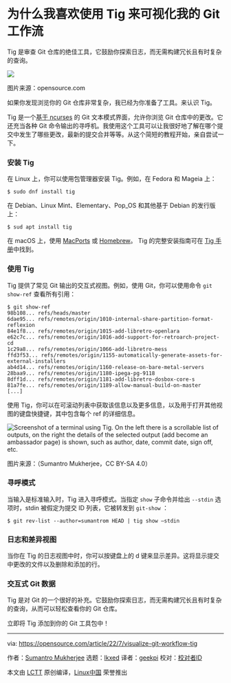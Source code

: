 [#]: subject: "Why I love Tig for visualizing my Git workflows"
[#]: via: "https://opensource.com/article/22/7/visualize-git-workflow-tig"
[#]: author: "Sumantro Mukherjee https://opensource.com/users/sumantro"
[#]: collector: "lkxed"
[#]: translator: "geekpi"
[#]: reviewer: " "
[#]: publisher: " "
[#]: url: " "

为什么我喜欢使用 Tig 来可视化我的 Git 工作流
======
Tig 是审查 Git 仓库的绝佳工具，它鼓励你探索日志，而无需构建冗长且有时复杂的查询。

![][1]

图片来源：opensource.com

如果你发现浏览你的 Git 仓库非常复杂，我已经为你准备了工具。来认识 Tig。

Tig 是一个[基于 ncurses][2] 的 Git 文本模式界面，允许你浏览 Git 仓库中的更改。它还充当各种 Git 命令输出的寻呼机。我使用这个工具可以让我很好地了解在哪个提交中发生了哪些更改，最新的提交合并等等。从这个简短的教程开始，亲自尝试一下。

### 安装 Tig

在 Linux 上，你可以使用包管理器安装 Tig。例如，在 Fedora 和 Mageia 上：

```
$ sudo dnf install tig
```

在 Debian、Linux Mint、Elementary、Pop_OS 和其他基于 Debian 的发行版上：

```
$ sud apt install tig
```

在 macOS 上，使用 [MacPorts][3] 或 [Homebrew][4]。 Tig 的完整安装指南可在 [Tig 手册][5]中找到。

### 使用 Tig

Tig 提供了常见 Git 输出的交互式视图。例如，使用 Git，你可以使用命令 `git show-ref` 查看所有引用：

```
$ git show-ref
98b108... refs/heads/master
6dae95... refs/remotes/origin/1010-internal-share-partition-format-reflexion
84e1f8... refs/remotes/origin/1015-add-libretro-openlara
e62c7c... refs/remotes/origin/1016-add-support-for-retroarch-project-cd
1c29a8... refs/remotes/origin/1066-add-libretro-mess
ffd3f53... refs/remotes/origin/1155-automatically-generate-assets-for-external-installers
ab4d14... refs/remotes/origin/1160-release-on-bare-metal-servers
28baa9... refs/remotes/origin/1180-ipega-pg-9118
8dff1d... refs/remotes/origin/1181-add-libretro-dosbox-core-s
81a7fe... refs/remotes/origin/1189-allow-manual-build-on-master
[...]
```

使用 Tig，你可以在可滚动列表中获取该信息以及更多信息，以及用于打开其他视图的键盘快捷键，其中包含每个 ref 的详细信息。

![Screenshot of a terminal using Tig. On the left there is a scrollable list of outputs, on the right the details of the selected output (add become an ambassador page) is shown, such as author, date, commit date, sign off, etc.][6]

图片来源：（Sumantro Mukherjee，CC BY-SA 4.0）

### 寻呼模式

当输入是标准输入时，Tig 进入寻呼模式。当指定 `show` 子命令并给出 `--stdin` 选项时，stdin 被假定为提交 ID 列表，它被转发到 `git-show` ：

```
$ git rev-list --author=sumantrom HEAD | tig show –stdin
```

### 日志和差异视图

当你在 Tig 的日志视图中时，你可以按键盘上的 d 键来显示差异。这将显示提交中更改的文件以及删除和添加的行。

### 交互式 Git 数据

Tig 是对 Git 的一个很好的补充。它鼓励你探索日志，而无需构建冗长且有时复杂的查询，从而可以轻松查看你的 Git 仓库。

立即将 Tig 添加到你的 Git 工具包中！

--------------------------------------------------------------------------------

via: https://opensource.com/article/22/7/visualize-git-workflow-tig

作者：[Sumantro Mukherjee][a]
选题：[lkxed][b]
译者：[geekpi](https://github.com/geekpi)
校对：[校对者ID](https://github.com/校对者ID)

本文由 [LCTT](https://github.com/LCTT/TranslateProject) 原创编译，[Linux中国](https://linux.cn/) 荣誉推出

[a]: https://opensource.com/users/sumantro
[b]: https://github.com/lkxed
[1]: https://opensource.com/sites/default/files/images/life/computer_code_programming_laptop_0.jpg
[2]: https://opensource.com/article/21/8/ncurses-linux
[3]: https://opensource.com/article/20/11/macports
[4]: https://opensource.com/article/20/6/homebrew-mac
[5]: https://jonas.github.io/tig/doc/manual.html
[6]: https://opensource.com/sites/default/files/2022-06/tig%201.png
